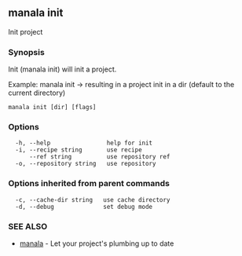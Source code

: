 ## manala init

Init project

### Synopsis

Init (manala init) will init a project.

Example: manala init -> resulting in a project init in a dir (default to the current directory)

```
manala init [dir] [flags]
```

### Options

```
  -h, --help                help for init
  -i, --recipe string       use recipe
      --ref string          use repository ref
  -o, --repository string   use repository
```

### Options inherited from parent commands

```
  -c, --cache-dir string   use cache directory
  -d, --debug              set debug mode
```

### SEE ALSO

* [manala](manala.md)	 - Let your project's plumbing up to date

